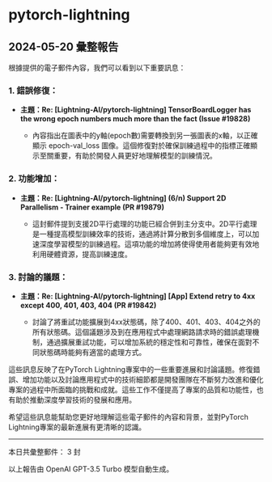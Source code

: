# pytorch-lightning

## 2024-05-20 彙整報告

根據提供的電子郵件內容，我們可以看到以下重要訊息：



### 1. 錯誤修復：

- **主題：Re: [Lightning-AI/pytorch-lightning] TensorBoardLogger has the wrong epoch numbers much more than the fact (Issue #19828)**

  - 內容指出在圖表中的y軸(epoch數)需要轉換到另一張圖表的x軸，以正確顯示 epoch-val_loss 圖像。這個修復對於確保訓練過程中的指標正確顯示至關重要，有助於開發人員更好地理解模型的訓練情況。



### 2. 功能增加：

- **主題：Re: [Lightning-AI/pytorch-lightning] (6/n) Support 2D Parallelism - Trainer example (PR #19879)**

  - 這封郵件提到支援2D平行處理的功能已經合併到主分支中。2D平行處理是一種提高模型訓練效率的技術，通過將計算分散到多個維度上，可以加速深度學習模型的訓練過程。這項功能的增加將使得使用者能夠更有效地利用硬體資源，提高訓練速度。



### 3. 討論的議題：

- **主題：Re: [Lightning-AI/pytorch-lightning] [App] Extend retry to 4xx except 400, 401, 403, 404 (PR #19842)**

  - 討論了將重試功能擴展到4xx狀態碼，除了400、401、403、404之外的所有狀態碼。這個議題涉及到在應用程式中處理網路請求時的錯誤處理機制，通過擴展重試功能，可以增加系統的穩定性和可靠性，確保在面對不同狀態碼時能夠有適當的處理方式。



這些訊息反映了在PyTorch Lightning專案中的一些重要進展和討論議題。修復錯誤、增加功能以及討論應用程式中的技術細節都是開發團隊在不斷努力改進和優化專案的過程中所面臨的挑戰和成就。這些工作不僅提高了專案的品質和功能性，也有助於推動深度學習技術的發展和應用。



希望這些訊息能幫助您更好地理解這些電子郵件的內容和背景，並對PyTorch Lightning專案的最新進展有更清晰的認識。



---



本日共彙整郵件： 3 封



以上報告由 OpenAI GPT-3.5 Turbo 模型自動生成。